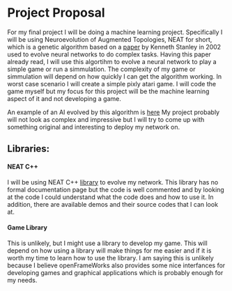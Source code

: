 # Project Proposal

For my final project I will be doing a machine learning project. Specifically I will be using Neuroevolution of Augmented Topologies, NEAT for short, which is a genetic algorithm based on a [paper](http://nn.cs.utexas.edu/downloads/papers/stanley.ec02.pdf) by Kenneth Stanley in 2002 used to evolve neural networks to do complex tasks. Having this paper already read, I will use this algortihm to evolve a neural network to play a simple game or run a simmulation. The complexity of my game or simmulation will depend on how quickly I can get the algorithm working. In worst case scenario I will create a simple pixly atari game. I will code the game myself but my focus for this project will be the machine learning aspect of it and not developing a game.

An example of an AI evolved by this algorithm is [here](https://youtu.be/qv6UVOQ0F44)
My project probably will not look as complex and impressive but I will try to come up with something original and interesting to deploy my network on.

## Libraries:
#### NEAT C++
I will be using NEAT C++ [library](http://nn.cs.utexas.edu/?neat-c) to evolve my network.
This library has no formal documentation page but the code is well commented and by looking at the code I could understand what the code does and how to use it. In addition, there are available demos and their source codes that I can look at.

#### Game Library
This is unlikely, but I might use a library to develop my game. This will depend on how using a library will make things for me easier and if it is worth my time to learn how to use the library. I am saying this is unlikely because I believe openFrameWorks also provides some nice interfances for developing games and graphical applications which is probably enough for my needs.


